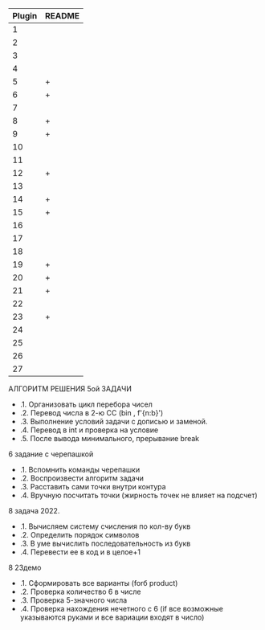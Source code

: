 | Plugin | README |
| - | - |
|  1  |  |
|  2  |  |
|  3  |  |
|  4  |  |
|  5  | + |
|  6  | + |
|  7  |  |
|  8  | + |
|  9  | + |
|  10  |  |
|  11  |  |
|  12  | + |
|  13  |  |
|  14  | + |
|  15  | + |
|  16  |  |
|  17  |  |
|  18  |  |
|  19  | + |
|  20  | + |
|  21  | + |
|  22  |  |
|  23  | + |
|  24  |  |
|  25  |  |
|  26  |  |
|  27  |  |




АЛГОРИТМ РЕШЕНИЯ 5ой ЗАДАЧИ
- .1. Организовать цикл перебора чисел
- .2. Перевод числа в 2-ю СС (bin , f'{n:b}')
- .3. Выполнение условий задачи с дописью и заменой.
- .4. Перевод в int и проверка на условие
- .5. После вывода минимального, прерывание break



6 задание с черепашкой
- .1. Вспомнить команды черепашки
- .2. Воспроизвести алгоритм задачи
- .3. Расставить сами точки внутри контура
- .4. Вручную посчитать точки (жирность точек не влияет на подсчет)

8 задача 2022. 
- .1. Вычисляем систему счисления по кол-ву букв
- .2. Определить порядок символов
- .3. В уме вычислить последовательность из букв
- .4. Перевести ее в код и в целое+1

8 23демо
- .1. Сформировать все варианты (forб product)
- .2. Проверка количество 6 в числе
- .3. Проверка 5-значного числа
- .4. Проверка нахождения нечетного с 6 (if все возможные указываются руками и все вариации входят в число)
